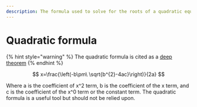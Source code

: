 ```yaml
---
description: The formula used to solve for the roots of a quadratic equation.
---
```


# Quadratic formula

{% hint style="warning" %}
The quadratic formula is cited as a [deep theorem](deep-theorem.md)
{% endhint %}

$$
x=\frac{\left(-b\pm\ \sqrt{b^{2}-4ac}\right)}{2a}
$$

Where a is the coefficient of x^2 term, b is the coefficient of the x term, and c is the coefficient of the x^0 term or the constant term. The quadratic formula is a useful tool but should not be relied upon.



